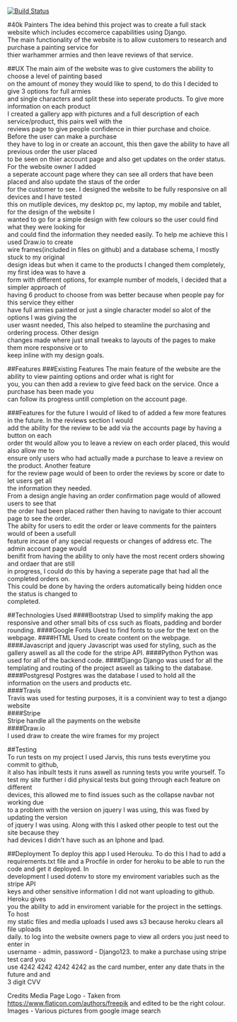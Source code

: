 [![Build Status](https://travis-ci.com/cball1990/40kpainters-project.svg?branch=master)](https://travis-ci.com/cball1990/40kpainters-project)

#40k Painters
The idea behind this project was to create a full stack website which includes eccomerce capabilities using Django.  
The main functionality of the website is to allow customers to research and purchase a painting service for    
thier warhammer armies and then leave reviews of that service.

##UX
The main aim of the website was to give customers the ability to choose a level of painting based  
on the amount of money they would like to spend, to do this I decided to give 3 options for full armies  
and single characters and split these into seperate products. To give more information on each product  
I created a gallery app with pictures and a full description of each service/product, this pairs well with the  
reviews page to give people confidence in thier purchase and choice. Before the user can make a purchase  
they have to log in or create an account, this then gave the ability to have all previous order the user placed  
to be seen on thier account page and also get updates on the order status. For the website owner I added  
a seperate account page where they can see all orders that have been placed and also update the staus of the order  
for the customer to see. I designed the website to be fully responsive on all devices and I have tested  
this on mutliple devices, my desktop pc, my laptop, my mobile and tablet, for the design of the website I  
wanted to go for a simple design with few colours so the user could find what they were looking for   
and could find the information they needed easily. To help me achieve this I used Draw.io to create  
wire frames(included in files on github) and a database schema, I mostly stuck to my original  
design ideas but when it came to the products I changed them completely, my first idea was to have a  
form with different options, for example number of models, I decided that a simpler approach of  
having 6 product to choose from was better because when people pay for this service they either  
have full armies painted or just a single character model so alot of the options I was giving the  
user wasnt needed, This also helped to steamline the purchasing and ordering process. Other design  
changes made where just small tweaks to layouts of the pages to make them more responsive or to  
keep inline with my design goals.

##Features
###Existing Features
The main feature of the website are the ability to view painting options and order what is right for  
you, you can then add a review to give feed back on the service. Once a purchase has been made you  
can follow its progress untill completion on the account page.

###Features for the future
I would of liked to of added a few more features in the future. In the reviews section I would  
add the ability for the review to be add via the accounts page by having a button on each  
order tht would allow you to leave a review on each order placed, this would also allow me to  
ensure only users who had actually made a purchase to leave a review on the product. Another feature  
for the review page would of been to order the reviews by score or date to let users get all  
the information they needed.  
From a design angle having an order confirmation page would of allowed users to see that  
the order had been placed rather then having to navigate to thier account page to see the order.  
The abilty for users to edit the order or leave comments for the painters would of been a usefull  
feature incase of any special requests or changes of address etc. The admin account page would  
benifit from having the ability to only have the most recent orders showing and ordaer that are still  
in progress, I could do this by having a seperate page that had all the completed orders on.  
This could be done by having the orders automatically being hidden once the status is changed to  
completed.

##Technologies Used
####Bootstrap
Used to simplify making the app responsive and other small bits of css such as floats, padding and border rounding.
####Google Fonts
Used to find fonts to use for the text on the webpage.
####HTML
Used to create content on the webpage.
####Javascript and jquery
Javascript was used for styling, such as the gallery aswell as all the code for the stripe API.
####Python
Python was used for all of the backend code.
####Django
Django was used for all the templating and routing of the project aswell as talking to the database. 
####Postgresql
Postgres was the database I used to hold all the information on the users and products etc.  
####Travis  
Travis was used for testing purposes, it is a convinient way to test a django website  
####Stripe  
Stripe handle all the payments on the website  
####Draw.io  
I used draw to create the wire frames for my project

##Testing  
To run tests on my project I used Jarvis, this runs tests everytime you commit to github,  
it also has inbuilt tests it runs aswell as running tests you write yourself. To  
test my site further i did physical tests but going through each feature on different  
devices, this allowed me to find issues such as the collapse navbar not working due  
to a problem with the version on jquery I was using, this was fixed by updating the version  
of jquery I was using. Along with this I asked other people to test out the site because they  
had devices I didn't have such as an Iphone and Ipad.

##Deployment
To deploy this app I used Herouku. To do this I had to add a requirements.txt file and
a Procfile in order for heroku to be able to run the code and get it deployed. In  
development I used dotenv to store my enviroment variables such as the stripe API  
keys and other sensitive information I did not want uploading to github. Heroku gives  
you the ability to add in enviroment variable for the project in the settings. To host  
my static files and media uploads I used aws s3 because heroku clears all file uploads  
daily.
to log into the website owners page to view all orders you just need to enter in  
username - admin, password - Django123. to make a purchase using stripe test card you  
use 4242 4242 4242 4242 as the card number, enter any date thats in the future and and  
3 digit CVV

Credits
Media
Page Logo - Taken from https://www.flaticon.com/authors/freepik and edited to be the right colour.
Images - Various pictures from google image search